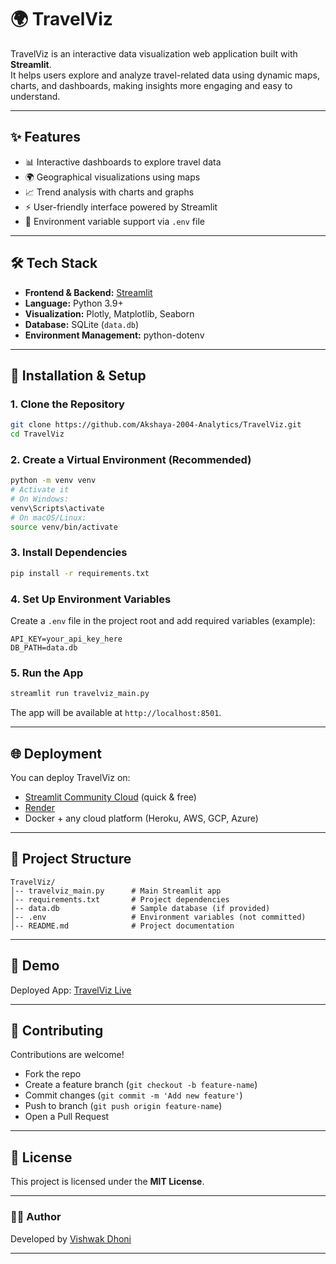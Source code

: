 # 🌍 TravelViz

TravelViz is an interactive data visualization web application built with **Streamlit**.  
It helps users explore and analyze travel-related data using dynamic maps, charts, and dashboards, making insights more engaging and easy to understand.

---

## ✨ Features
- 📊 Interactive dashboards to explore travel data  
- 🌍 Geographical visualizations using maps  
- 📈 Trend analysis with charts and graphs  
- ⚡ User-friendly interface powered by Streamlit  
- 🔑 Environment variable support via `.env` file  

---

## 🛠️ Tech Stack
- **Frontend & Backend:** [Streamlit](https://streamlit.io)  
- **Language:** Python 3.9+  
- **Visualization:** Plotly, Matplotlib, Seaborn  
- **Database:** SQLite (`data.db`)  
- **Environment Management:** python-dotenv  

---

## 🚀 Installation & Setup

### 1. Clone the Repository
```bash
git clone https://github.com/Akshaya-2004-Analytics/TravelViz.git
cd TravelViz
````

### 2. Create a Virtual Environment (Recommended)

```bash
python -m venv venv
# Activate it
# On Windows:
venv\Scripts\activate
# On macOS/Linux:
source venv/bin/activate
```

### 3. Install Dependencies

```bash
pip install -r requirements.txt
```

### 4. Set Up Environment Variables

Create a `.env` file in the project root and add required variables (example):

```env
API_KEY=your_api_key_here
DB_PATH=data.db
```

### 5. Run the App

```bash
streamlit run travelviz_main.py
```

The app will be available at `http://localhost:8501`.

---

## 🌐 Deployment

You can deploy TravelViz on:

* [Streamlit Community Cloud](https://share.streamlit.io) (quick & free)
* [Render](https://render.com)
* Docker + any cloud platform (Heroku, AWS, GCP, Azure)

---

## 📂 Project Structure

```
TravelViz/
│-- travelviz_main.py      # Main Streamlit app
│-- requirements.txt       # Project dependencies
│-- data.db                # Sample database (if provided)
│-- .env                   # Environment variables (not committed)
│-- README.md              # Project documentation
```

---

## 📸 Demo

Deployed App: [TravelViz Live](https://travelviz-vishwakdhoni.streamlit.app/)

---

## 🤝 Contributing

Contributions are welcome!

* Fork the repo
* Create a feature branch (`git checkout -b feature-name`)
* Commit changes (`git commit -m 'Add new feature'`)
* Push to branch (`git push origin feature-name`)
* Open a Pull Request

---

## 📜 License

This project is licensed under the **MIT License**.

---

### 👩‍💻 Author

Developed by [Vishwak Dhoni](https://github.com/vishwakdhoni)

---
